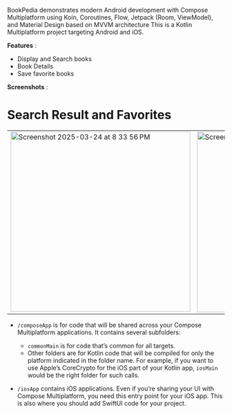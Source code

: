 BookPedia demonstrates modern Android development with Compose Multiplatform  using Koin, Coroutines, Flow, Jetpack (Room, ViewModel), and Material Design based on MVVM architecture
This is a Kotlin Multiplatform project targeting Android and iOS.

**Features** :
* Display and Search books
* Book Details
* Save favorite books


**Screenshots** :
 <table align="center">
  <H1>Search Result and Favorites</H1>
  <tr>
  <td><img width="416" alt="Screenshot 2025-03-24 at 8 33 56 PM" src="https://github.com/user-attachments/assets/46e0f2a9-6041-4b60-ace7-7c51bb1a04a6" /></td> 
  <td><img width="417" alt="Screenshot 2025-03-24 at 8 34 23 PM" src="https://github.com/user-attachments/assets/e5cfd64a-e5b7-4409-9320-17ca3f7bad4f" /></td>
  <td> <img width="415" alt="Screenshot 2025-03-24 at 8 34 49 PM" src="https://github.com/user-attachments/assets/e9243182-9029-42fc-8077-f856efa88f02" /></td>
  </tr>
 </table>


* `/composeApp` is for code that will be shared across your Compose Multiplatform applications.
  It contains several subfolders:
  - `commonMain` is for code that’s common for all targets.
  - Other folders are for Kotlin code that will be compiled for only the platform indicated in the folder name.
    For example, if you want to use Apple’s CoreCrypto for the iOS part of your Kotlin app,
    `iosMain` would be the right folder for such calls.

* `/iosApp` contains iOS applications. Even if you’re sharing your UI with Compose Multiplatform, 
  you need this entry point for your iOS app. This is also where you should add SwiftUI code for your project.

